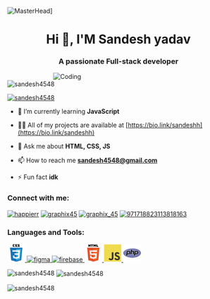 ![MasterHead](https://1.bp.blogspot.com/-7A4WynwLsMw/XbBpCXG8fHI/AAAAAAAAMt4/uOa1bpLskYgrwGbllhSu2SDj_Mig8SXJQCLcBGAsYHQ/s1600/2000_600px.gif)]

<h1 align="center">Hi 👋, I'M Sandesh yadav</h1>
<h3 align="center">A passionate Full-stack developer</h3>
<img align="right" alt="Coding" width="400" src="https://cdn.dribbble.com/users/1162077/screenshots/3848914/programmer.gif">

<p align="left"> <img src="https://komarev.com/ghpvc/?username=sandesh4548&label=Profile%20views&color=0e75b6&style=flat" alt="sandesh4548" /> </p>

<p align="left"> <a href="https://github.com/ryo-ma/github-profile-trophy"><img src="https://github-profile-trophy.vercel.app/?username=sandesh4548" alt="sandesh4548" /></a> </p>

- 🌱 I’m currently learning **JavaScript**

- 👨‍💻 All of my projects are available at [https://bio.link/sandeshh](https://bio.link/sandeshh)

- 💬 Ask me about **HTML, CSS, JS**

- 📫 How to reach me **sandesh4548@gmail.com**

- ⚡ Fun fact **idk**

<h3 align="left">Connect with me:</h3>
<p align="left">
<a href="https://dev.to/happierr" target="blank"><img align="center" src="https://raw.githubusercontent.com/rahuldkjain/github-profile-readme-generator/master/src/images/icons/Social/devto.svg" alt="happierr" height="30" width="40" /></a>
<a href="https://twitter.com/graphix45" target="blank"><img align="center" src="https://raw.githubusercontent.com/rahuldkjain/github-profile-readme-generator/master/src/images/icons/Social/twitter.svg" alt="graphix45" height="30" width="40" /></a>
<a href="https://instagram.com/graphix_45" target="blank"><img align="center" src="https://raw.githubusercontent.com/rahuldkjain/github-profile-readme-generator/master/src/images/icons/Social/instagram.svg" alt="graphix_45" height="30" width="40" /></a>
<a href="https://discord.gg/971718823113818163" target="blank"><img align="center" src="https://raw.githubusercontent.com/rahuldkjain/github-profile-readme-generator/master/src/images/icons/Social/discord.svg" alt="971718823113818163" height="30" width="40" /></a>
</p>

<h3 align="left">Languages and Tools:</h3>
<p align="left"> <a href="https://www.w3schools.com/css/" target="_blank" rel="noreferrer"> <img src="https://raw.githubusercontent.com/devicons/devicon/master/icons/css3/css3-original-wordmark.svg" alt="css3" width="40" height="40"/> </a> <a href="https://www.figma.com/" target="_blank" rel="noreferrer"> <img src="https://www.vectorlogo.zone/logos/figma/figma-icon.svg" alt="figma" width="40" height="40"/> </a> <a href="https://firebase.google.com/" target="_blank" rel="noreferrer"> <img src="https://www.vectorlogo.zone/logos/firebase/firebase-icon.svg" alt="firebase" width="40" height="40"/> </a> <a href="https://www.w3.org/html/" target="_blank" rel="noreferrer"> <img src="https://raw.githubusercontent.com/devicons/devicon/master/icons/html5/html5-original-wordmark.svg" alt="html5" width="40" height="40"/> </a> <a href="https://developer.mozilla.org/en-US/docs/Web/JavaScript" target="_blank" rel="noreferrer"> <img src="https://raw.githubusercontent.com/devicons/devicon/master/icons/javascript/javascript-original.svg" alt="javascript" width="40" height="40"/> </a> <a href="https://www.php.net" target="_blank" rel="noreferrer"> <img src="https://raw.githubusercontent.com/devicons/devicon/master/icons/php/php-original.svg" alt="php" width="40" height="40"/> </a> </p>

<p><img align="left" src="https://github-readme-stats.vercel.app/api/top-langs?username=sandesh4548&show_icons=true&locale=en&layout=compact" alt="sandesh4548" /></p>

<p>&nbsp;<img align="center" src="https://github-readme-stats.vercel.app/api?username=sandesh4548&show_icons=true&locale=en" alt="sandesh4548" /></p>

<p><img align="center" src="https://github-readme-streak-stats.herokuapp.com/?user=sandesh4548&" alt="sandesh4548" /></p>
